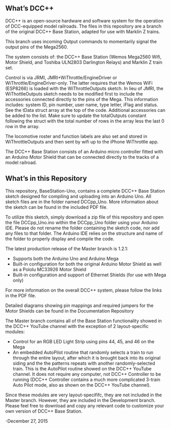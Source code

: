 What’s DCC++
------------

DCC++ is an open-source hardware and software system for the operation of DCC-equipped model railroads.  The files in this repository are a branch of the original DCC++ Base Station, adapted for use with Marklin Z trains.

This branch uses incoming Output commands to momentarily signal the output pins of the Mega2560.

The system consists of: the DCC++ Base Station (Wemos Mega2560 Wifi, Motor Shield, and Toshiba ULN2803 Darlington Relays) and Marklin Z train set.

Control is via JRMI, JMRI+WiThrottle/EngineDriver or WiThrottle/EngineDriver-only.  The latter requires that the Wemos WiFi (ESP8266) is loaded with the WiThrottleOutputs sketch.  In lieu of JMRI, the WiThottleOutputs sketch needs to be modified first to include the accessories connected directly to the pins of the Mega.  This information includes: system ID, pin number, user name, type letter, iFlag and status.  See the tData struct array at the top of the code.  Additional accessories can be added to the list.  Make sure to update the totalOutputs constant following the struct with the total number of rows in the array less the last 0 row in the array.

The locomotive roster and function labels are also set and stored in WiThrottleOutputs and then sent by wifi up to the iPhone WiThrottle app.

The DCC++ Base Station consists of an Arduino micro controller fitted with an Arduino Motor Shield that can be connected directly to the tracks of a model railroad.


What’s in this Repository
-------------------------

This repository, BaseStation-Uno, contains a complete DCC++ Base Station sketch designed for compiling and uploading into an Arduino Uno.  All sketch files are in the folder named DCCpp_Uno. More information about the sketch can be found in the included PDF file.

To utilize this sketch, simply download a zip file of this repository and open the file DCCpp_Uno.ino within the DCCpp_Uno folder using your Arduino IDE.  Please do not rename the folder containing the sketch code, nor add any files to that folder.  The Arduino IDE relies on the structure and name of the folder to properly display and compile the code.

The latest production release of the Master branch is 1.2.1:

* Supports both the Arduino Uno and Arduino Mega
* Built-in configuration for both the original Arduino Motor Shield as well as a Pololu MC33926 Motor Shield
* Built-in configuration and support of Ethernet Shields (for use with Mega only)

For more information on the overall DCC++ system, please follow the links in the PDF file.

Detailed diagrams showing pin mappings and required jumpers for the Motor Shields can be found in the Documentation Repository

The Master branch contains all of the Base Station functionality showed in the DCC++ YouTube channel with the exception of 2 layout-specific modules:

* Control for an RGB LED Light Strip using pins 44, 45, and 46 on the Mega
* An embedded AutoPilot routine that randomly selects a train to run through the entire layout, after which it is brought back into its original siding and the the patterns repeats with another randomly-selected train.  This is the AutoPilot routine showed on the DCC++ YouTube channel.  It does not require any computer, not DCC++ Controller to be running (DCC++ Controller contains a much more complicated 3-train Auto Pilot mode, also as shown on the DCC++ YouTube channel).

Since these modules are very layout-specififc, they are not included in the Master branch.  However, they are included in the Development branch.  Please feel free to download and copy any relevant code to customize your own version of DCC++ Base Station.

-December 27, 2015

